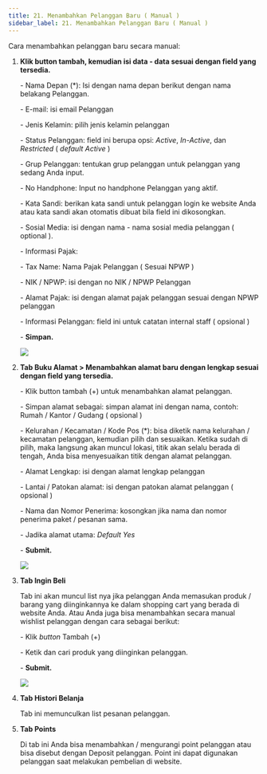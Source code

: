 ```yaml
---
title: 21. Menambahkan Pelanggan Baru ( Manual )
sidebar_label: 21. Menambahkan Pelanggan Baru ( Manual )
---
```

Cara menambahkan pelanggan baru secara manual: 

1. **K﻿lik button tambah, kemudian isi data - data sesuai dengan field yang tersedia.**

   \-﻿ Nama Depan (*): Isi dengan nama depan berikut dengan nama belakang Pelanggan.

   \-﻿ E-mail: isi email Pelanggan

   \-﻿ Jenis Kelamin: pilih jenis kelamin pelanggan

   \-﻿ Status Pelanggan: field ini berupa opsi: *Active*, *In-Active*, dan *Restricted* ( *default Active* )

   \-﻿ Grup Pelanggan: tentukan grup pelanggan untuk pelanggan yang sedang Anda input. 

   \-﻿ No Handphone: Input no handphone Pelanggan yang aktif.

   \-﻿ Kata Sandi: berikan kata sandi untuk pelanggan login ke website Anda atau kata sandi akan otomatis dibuat bila field ini dikosongkan.

   \-﻿ Sosial Media: isi dengan nama - nama sosial media pelanggan ( optional ).

   \-﻿ Informasi Pajak: 

   \- Tax Name: Nama Pajak Pelanggan ( Sesuai NPWP )

   \- NIK / NPWP: isi dengan no NIK / NPWP Pelanggan

   \- Alamat Pajak: isi dengan alamat pajak pelanggan sesuai dengan NPWP pelanggan

   \-﻿ Informasi Pelanggan: field ini untuk catatan internal staff ( opsional )

   \-﻿ **Simpan.**

   ![](/img/21.-menambahkan-pelanggan-manual-update-.png)
2. **T﻿ab Buku Alamat > Menambahkan alamat baru dengan lengkap sesuai dengan field yang tersedia.**

   \-﻿ Klik button tambah (+) untuk menambahkan alamat pelanggan. 

   \-﻿ Simpan alamat sebagai: simpan alamat ini dengan nama, contoh: Rumah / Kantor / Gudang ( opsional )

   \-﻿ Kelurahan / Kecamatan / Kode Pos (*): bisa diketik nama kelurahan / kecamatan pelanggan, kemudian pilih dan sesuaikan. Ketika sudah di pilih, maka langsung akan muncul lokasi, titik akan selalu berada di tengah, Anda bisa menyesuaikan titik dengan alamat pelanggan.

   \-﻿ Alamat Lengkap: isi dengan alamat lengkap pelanggan

   \-﻿ Lantai / Patokan alamat: isi dengan patokan alamat pelanggan ( opsional )

   \-﻿ Nama dan Nomor Penerima: kosongkan jika nama dan nomor penerima paket / pesanan sama. 

   \-﻿ Jadika alamat utama: *Default Yes*

   \-﻿ **Submit.** 

   ![](/img/21.-menambahkan-alamat-pelanggan-update-.png)
3. **T﻿ab Ingin Beli**

   T﻿ab ini akan muncul list nya jika pelanggan Anda memasukan produk / barang yang diinginkannya ke dalam shopping cart yang berada di website Anda. Atau Anda juga bisa menambahkan secara manual wishlist pelanggan dengan cara sebagai berikut:

   \-﻿ Klik *button* Tambah (+)

   \-﻿ Ketik dan cari produk yang diinginkan pelanggan.

   \-﻿ **Submit.**

   ![](/img/21.-menambahkan-wishlist-pelanggan-update-.png)
4. **T﻿ab Histori Belanja**

   T﻿ab ini memunculkan list pesanan pelanggan.
5. **T﻿ab Points**

   D﻿i tab ini Anda bisa menambahkan / mengurangi point pelanggan atau bisa disebut dengan Deposit pelanggan. Point ini dapat digunakan pelanggan saat melakukan pembelian di website.